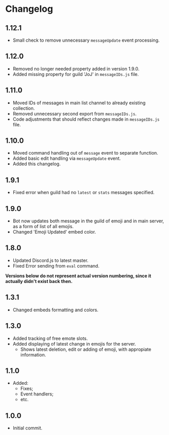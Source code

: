 # Changelog

## 1.12.1

- Small check to remove unnecessary `messageUpdate` event processing.

## 1.12.0

- Removed no longer needed property added in version 1.9.0.
- Added missing property for guild 'JoJ' in `messageIDs.js` file.

## 1.11.0

- Moved IDs of messages in main list channel to already existing collection.
- Removed unnecessary second export from `messageIDs.js`.
- Code adjustments that should reflect changes made in `messageIDs.js` file.

## 1.10.0

- Moved command handling out of `message` event to separate function.
- Added basic edit handling via `messageUpdate` event.
- Added this changelog.

## 1.9.1

- Fixed error when guild had no `latest` or `stats` messages specified.

## 1.9.0

- Bot now updates both message in the guild of emoji and in main server, as a form of list of all emojis.
- Changed 'Emoji Updated' embed color.

## 1.8.0

- Updated Discord.js to latest master.
- Fixed Error sending from `eval` command.


**Versions below do not represent actual version numbering, since it actually didn't exist back then.**

## 1.3.1

- Changed embeds formatting and colors.

## 1.3.0

- Added tracking of free emote slots.
- Added displaying of latest change in emojis for the server.
  - Shows latest deletion, edit or adding of emoji, with appropiate information.

## 1.1.0

- Added:
  - Fixes;
  - Event handlers;
  - etc.

## 1.0.0

- Initial commit.